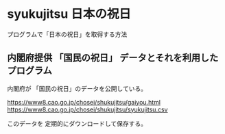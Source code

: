 # syukujitsu 日本の祝日

プログラムで「日本の祝日」を取得する方法

## 内閣府提供 「国民の祝日」 データとそれを利用したプログラム

内閣府が 「国民の祝日」のデータを公開している。

https://www8.cao.go.jp/chosei/shukujitsu/gaiyou.html
https://www8.cao.go.jp/chosei/shukujitsu/syukujitsu.csv

このデータを 定期的にダウンロードして保存する。



